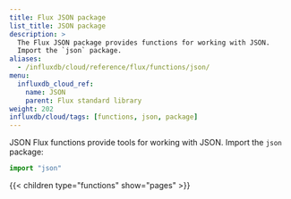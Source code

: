 ```yaml
---
title: Flux JSON package
list_title: JSON package
description: >
  The Flux JSON package provides functions for working with JSON.
  Import the `json` package.
aliases:
  - /influxdb/cloud/reference/flux/functions/json/
menu:
  influxdb_cloud_ref:
    name: JSON
    parent: Flux standard library
weight: 202
influxdb/cloud/tags: [functions, json, package]
---
```


JSON Flux functions provide tools for working with JSON.
Import the `json` package:

```js
import "json"
```

{{< children type="functions" show="pages" >}}
